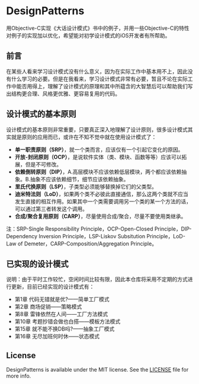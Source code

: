 # DesignPatterns

用Objective-C实现《大话设计模式》书中的例子，并用一些Objective-C的特性对例子的实现加以优化，希望能对初学设计模式的iOS开发者有所帮助。

## 前言

在某些人看来学习设计模式没有什么意义，因为在实际工作中基本用不上，因此没有什么学习的必要。但是在我看来，学习设计模式非常有必要，暂且不论在实际工作中能否用得上，理解了设计模式的原理和其中所蕴含的大智慧后可以帮助我们写出结构更合理、风格更优雅、更容易复用的代码。

## 设计模式的基本原则

设计模式的基本原则非常重要，只要真正深入地理解了设计原则，很多设计模式其实就是原则的应用而已，或许在不知不觉中就在使用设计模式了：
* **单一职责原则（SRP）**，就一个类而言，应该仅有一个引起它变化的原因。
* **开放-封闭原则（OCP）**，是说软件实体（类、模块、函数等等）应该可以拓展，但是不可修改。
* **依赖倒转原则（DIP）**，A.高层模块不应该依赖低层模块，两个都应该依赖抽象。B.抽象不应该依赖细节，细节应该依赖抽象。
* **里氏代换原则（LSP）**，子类型必须能够替换掉它们的父类型。
* **迪米特法则（LoD）**，如果两个类不必彼此直接通信，那么这两个类就不应当发生直接的相互作用。如果其中一个类需要调用另一个类的某一个方法的话，可以通过第三者转发这个调用。
* **合成/聚合复用原则（CARP）**，尽量使用合成/聚合，尽量不要使用类继承。

注：SRP-Single Responsibility Principle，OCP-Open-Closed Principle，DIP-Dependency Inversion Principle，LSP-Liskov Subsitution Principle，LoD-Law of Demeter，CARP-Composition/Aggregation Principle。

## 已实现的设计模式

说明：由于平时工作较忙，空闲时间比较有限，因此本仓库将采用不定期的方式进行更新，目前已经实现的设计模式有：
* 第1章 代码无错就是优?——简单工厂模式
* 第2章 商场促销——策略模式
* 第8章 雷锋依然在人间——工厂方法模式
* 第10章 考题抄错会做也白搭——模板方法模式
* 第15章 就不能不换DB吗?——抽象工厂模式
* 第16章 无尽加班何时休——状态模式

## License

DesignPatterns is available under the MIT license. See the [LICENSE](LICENSE) file for more info.
